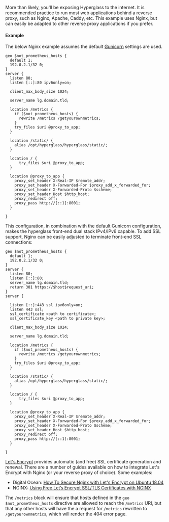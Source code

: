 More than likely, you'll be exposing Hyperglass to the internet. It is recommended practice to run most web applications behind a reverse proxy, such as Nginx, Apache, Caddy, etc. This example uses Nginx, but can easily be adapted to other reverse proxy applications if you prefer.

#### Example

The below Nginx example assumes the default [Gunicorn](installation/wsgi) settings are used.

```nginx
geo $not_prometheus_hosts {
  default 1;
  192.0.2.1/32 0;
}
server {
  listen 80;
  listen [::]:80 ipv6only=on;

  client_max_body_size 1024;

  server_name lg.domain.tld;

  location /metrics {
    if ($not_prometheus_hosts) {
      rewrite /metrics /getyourownmetrics;
    }
    try_files $uri @proxy_to_app;
  }

  location /static/ {
    alias /opt/hyperglass/hyperglass/static/;
  }

  location / {
      try_files $uri @proxy_to_app;
  }

  location @proxy_to_app {
    proxy_set_header X-Real-IP $remote_addr;
    proxy_set_header X-Forwarded-For $proxy_add_x_forwarded_for;
    proxy_set_header X-Forwarded-Proto $scheme;
    proxy_set_header Host $http_host;
    proxy_redirect off;
    proxy_pass http://[::1]:8001;
  }

}
```

This configuration, in combination with the default Gunicorn configuration, makes the hyperglass front-end dual stack IPv4/IPv6 capable. To add SSL support, Nginx can be easily adjusted to terminate front-end SSL connections:

```nginx
geo $not_prometheus_hosts {
  default 1;
  192.0.2.1/32 0;
}
server {
  listen 80;
  listen [::]:80;
  server_name lg.domain.tld;
  return 301 https://$host$request_uri;
}
server {

  listen [::]:443 ssl ipv6only=on;
  listen 443 ssl;
  ssl_certificate <path to certificate>;
  ssl_certificate_key <path to private key>;

  client_max_body_size 1024;

  server_name lg.domain.tld;

  location /metrics {
    if ($not_prometheus_hosts) {
      rewrite /metrics /getyourownmetrics;
    }
    try_files $uri @proxy_to_app;
  }

  location /static/ {
    alias /opt/hyperglass/hyperglass/static/;
  }

  location / {
      try_files $uri @proxy_to_app;
  }

  location @proxy_to_app {
    proxy_set_header X-Real-IP $remote_addr;
    proxy_set_header X-Forwarded-For $proxy_add_x_forwarded_for;
    proxy_set_header X-Forwarded-Proto $scheme;
    proxy_set_header Host $http_host;
    proxy_redirect off;
    proxy_pass http://[::1]:8001;
  }

}
```

[Let's Encrypt](https://letsencrypt.org/) provides automatic (and free) SSL certificate generation and renewal. There are a number of guides available on how to integrate Let's Encrypt with Nginx (or your reverse proxy of choice). Some examples:

- Digital Ocean: [How To Secure Nginx with Let's Encrypt on Ubuntu 18.04](https://www.digitalocean.com/community/tutorials/how-to-secure-nginx-with-let-s-encrypt-on-ubuntu-18-04)
- NGINX: [Using Free Let’s Encrypt SSL/TLS Certificates with NGINX](https://www.nginx.com/blog/using-free-ssltls-certificates-from-lets-encrypt-with-nginx/)


The `/metrics` block will ensure that hosts defined in the `geo $not_prometheus_hosts` directive are allowed to reach the `/metrics` URI, but that any other hosts will have the a request for `/metrics` rewritten to `/getyourownmetrics`, which will render the 404 error page.
